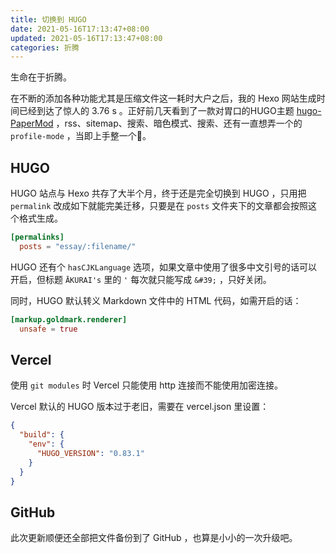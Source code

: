 ```yaml
---
title: 切换到 HUGO
date: 2021-05-16T17:13:47+08:00
updated: 2021-05-16T17:13:47+08:00
categories: 折腾
---
```


生命在于折腾。<!--more-->

在不断的添加各种功能尤其是压缩文件这一耗时大户之后，我的 Hexo 网站生成时间已经到达了惊人的 3.76 s 。正好前几天看到了一款对胃口的HUGO主题 [hugo-PaperMod](https://github.com/adityatelange/hugo-PaperMod) ，rss、sitemap、搜索、暗色模式、搜索、还有一直想弄一个的 `profile-mode` ，当即上手整一个:tada:。

## HUGO

HUGO 站点与 Hexo 共存了大半个月，终于还是完全切换到 HUGO ，只用把 `permalink` 改成如下就能完美迁移，只要是在 `posts` 文件夹下的文章都会按照这个格式生成。

```toml
[permalinks]
  posts = "essay/:filename/"
```

HUGO 还有个 `hasCJKLanguage` 选项，如果文章中使用了很多中文引号的话可以开启，但标题 `ĀKURAI's` 里的 `'` 每次就只能写成 `&#39;` ，只好关闭。

同时，HUGO 默认转义 Markdown 文件中的 HTML 代码，如需开启的话：

```toml
[markup.goldmark.renderer]
  unsafe = true
```

## Vercel

使用 `git modules` 时 Vercel 只能使用 http 连接而不能使用加密连接。

Vercel 默认的 HUGO 版本过于老旧，需要在 vercel.json 里设置：

```json
{
  "build": {
    "env": {
      "HUGO_VERSION": "0.83.1"
    }
  }
}
```

## GitHub

此次更新顺便还全部把文件备份到了 GitHub ，也算是小小的一次升级吧。